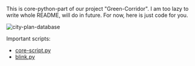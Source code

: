 This is core-python-part of our project "Green-Corridor". I am too lazy to write whole README, will do in future. For now, here is just code for you.

![city-plan-database](https://raw.githubusercontent.com/raghav18gupta/green-corridor-v2/master/Diagram1.png)

Important scripts:
- [core-script.py](https://github.com/raghav18gupta/green-corridor-v2/blob/master/core-script.py)
- [blink.py](https://github.com/raghav18gupta/green-corridor-v2/blob/master/blink.py)
